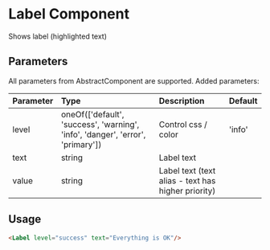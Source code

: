 # Label Component

Shows label (highlighted text)

## Parameters

All parameters from AbstractComponent are supported. Added parameters:

| Parameter | Type | Description | Default  |
| --- | :--- | :--- | :--- |
| level | oneOf(['default', 'success', 'warning', 'info', 'danger', 'error', 'primary'])  |  Control css / color  |   'info' |
| text  | string   | Label text | |
| value  | string   | Label text (text alias - text has higher priority) | ||

## Usage

```html
<Label level="success" text="Everything is OK"/>
```
